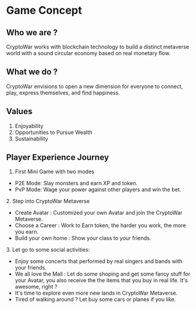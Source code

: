 # Game Concept

## Who we are ?

CryptoWar works with blockchain technology to build a distinct metaverse world with a sound circular economy based on real monetary flow.

## What we do ?

CryptoWar envisions to open a new dimension for everyone to connect, play, express themselves, and find happiness.

## Values

1. Enjoyability
2. Opportunities to Pursue Wealth
3. Sustainability

## Player Experience Journey

1. First Mini Game with two modes

* P2E Mode: Slay monsters and earn XP and token.
* PvP Mode: Wage your power against other players and win the bet.

&#x20; 2\. Step into CryptoWar Metaverse

* Create Avatar : Customized your own Avatar and join the CryptoWar Metaverse.
* Choose a Career : Work to Earn token, the harder you work, the more you earn.
* Build your own home : Show your class to your friends.

&#x20; 3\. Let go to some social activities:

* Enjoy some concerts that performed by real singers and bands with your friends.&#x20;
* We all love the Mall : Let do some shoping and get some fancy stuff for your Avatar, you also receive the the items that you buy in real life. It's awesome, right ?
* It's time to explore even more new lands in CryptoWar Metaverse.
* Tired of walking around ? Let buy some cars or planes if you like.

